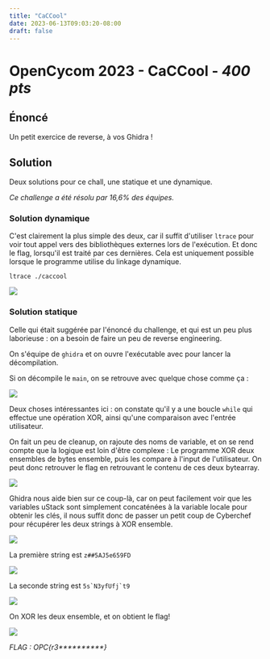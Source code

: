 ```yaml
---
title: "CaCCool"
date: 2023-06-13T09:03:20-08:00
draft: false
---
```


# OpenCycom 2023 - CaCCool - *400 pts*

## Énoncé
Un petit exercice de reverse, à vos Ghidra !

## Solution
Deux solutions pour ce chall, une statique et une dynamique.

*Ce challenge a été résolu par 16,6% des équipes.*

### Solution dynamique

C'est clairement la plus simple des deux, car il suffit d'utiliser `ltrace` pour voir tout appel vers des bibliothèques externes lors de l'exécution. Et donc le flag, lorsqu'il est traité par ces dernières. Cela est uniquement possible lorsque le programme utilise du linkage dynamique.

`ltrace ./caccool`

![](/images/018/01.png)

### Solution statique

Celle qui était suggérée par l'énoncé du challenge, et qui est un peu plus laborieuse : on a besoin de faire un peu de reverse engineering.

On s'équipe de `ghidra` et on ouvre l'exécutable avec pour lancer la décompilation.

Si on décompile le `main`, on se retrouve avec quelque chose comme ça : 

![](/images/018/02.png)

Deux choses intéressantes ici : on constate qu'il y a une boucle `while` qui effectue une opération XOR, ainsi qu'une comparaison avec l'entrée utilisateur.

On fait un peu de cleanup, on rajoute des noms de variable, et on se rend compte que la logique est loin d'être complexe : Le programme XOR deux ensembles de bytes ensemble, puis les compare à l'input de l'utilisateur. On peut donc retrouver le flag en retrouvant le contenu de ces deux bytearray.

![](/images/018/03.png)

Ghidra nous aide bien sur ce coup-là, car on peut facilement voir que les variables uStack sont simplement concaténées à la variable locale pour obtenir les clés, il nous suffit donc de passer un petit coup de Cyberchef pour récupérer les deux strings à XOR ensemble.

![](/images/018/04.png)

La première string est `z##5AJ5e659FD`

![](/images/018/05.png)

La seconde string est ```5s`N3yfUfj`t9```

![](/images/018/06.png)

On XOR les deux ensemble, et on obtient le flag!

![](/images/018/07.png)

*FLAG : OPC{r3\*\*\*\*\*\*\*\*\*\*}*
